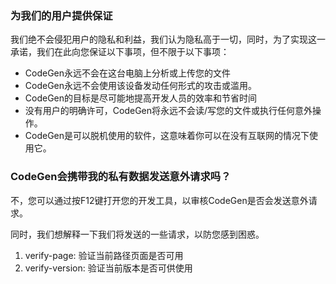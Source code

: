 ### 为我们的用户提供保证

我们绝不会侵犯用户的隐私和利益，我们认为隐私高于一切，同时，为了实现这一承诺，我们在此向您保证以下事项，但不限于以下事项：

- CodeGen永远不会在这台电脑上分析或上传您的文件
- CodeGen永远不会使用该设备发动任何形式的攻击或滥用。
- CodeGen的目标是尽可能地提高开发人员的效率和节省时间
- 没有用户的明确许可，CodeGen将永远不会读/写您的文件或执行任何意外操作。
- CodeGen是可以脱机使用的软件，这意味着你可以在没有互联网的情况下使用它。

### CodeGen会携带我的私有数据发送意外请求吗？

不，您可以通过按F12键打开您的开发工具，以审核CodeGen是否会发送意外请求。

同时，我们想解释一下我们将发送的一些请求，以防您感到困惑。

1. verify-page: 验证当前路径页面是否可用
1. verify-version: 验证当前版本是否可供使用
